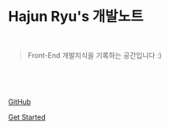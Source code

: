 <!-- ![logo](_media/icon.svg) -->

​

# Hajun Ryu's 개발노트

​

> Front-End 개발지식을 기록하는 공간입니다 :)

​

​

[GitHub](https://github.com/HaJunRyu)

[Get Started](README.md)
